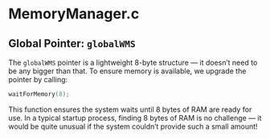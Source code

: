 # MemoryManager.c


## Global Pointer: `globalWMS`

The `globalWMS` pointer is a lightweight 8-byte structure — it doesn’t need to be any bigger than that. To ensure memory is available, we upgrade the pointer by calling:

```c
waitForMemory(8);
```

This function ensures the system waits until 8 bytes of RAM are ready for use. In a typical startup process, finding 8 bytes of RAM is no challenge — it would be quite unusual if the system couldn’t provide such a small amount!


